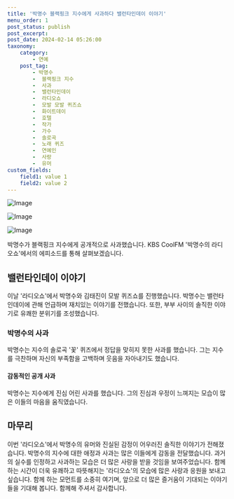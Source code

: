 ```yaml
---
title: '박명수 블랙핑크 지수에게 사과하다 밸런타인데이 이야기'
menu_order: 1
post_status: publish
post_excerpt: 
post_date: 2024-02-14 05:26:00
taxonomy:
    category:
        - 연예
    post_tag:
        - 박명수
        -  블랙핑크 지수
        -  사과
        -  밸런타인데이
        -  라디오쇼
        -  모발 모발 퀴즈쇼
        -  화이트데이
        -  호텔
        -  작가
        -  가수
        -  솔로곡
        -  노래 퀴즈
        -  연예인
        -  사랑
        -  유머
custom_fields:
    field1: value 1
    field2: value 2
---
```


![Image](https://ssl.pstatic.net/mimgnews/image/311/2024/02/13/0001690963_001_20240213125101331.jpg?type=w540)

![Image](https://mimgnews.pstatic.net/image/311/2024/02/13/0001690963_002_20240213125101385.jpg?type=w540)

![Image](https://ssl.pstatic.net/mimgnews/image/311/2024/02/13/0001690963_003_20240213125101449.jpg?type=w540)

박명수가 블랙핑크 지수에게 공개적으로 사과했습니다. KBS CoolFM '박명수의 라디오쇼'에서의 에피소드를 통해 살펴보겠습니다.
## 밸런타인데이 이야기
이날 '라디오쇼'에서 박명수와 김태진이 모발 퀴즈쇼를 진행했습니다. 박명수는 밸런타인데이에 관해 언급하며 재치있는 이야기를 전했습니다. 또한, 부부 사이의 솔직한 이야기로 유쾌한 분위기를 조성했습니다.
### 박명수의 사과
박명수는 지수의 솔로곡 '꽃' 퀴즈에서 정답을 맞히지 못한 사과를 했습니다. 그는 지수를 극찬하며 자신의 부족함을 고백하며 웃음을 자아내기도 했습니다.
#### 감동적인 공개 사과
박명수는 지수에게 진심 어린 사과를 했습니다. 그의 진심과 우정이 느껴지는 모습이 많은 이들의 마음을 움직였습니다.
## 마무리
이번 '라디오쇼'에서 박명수의 유머와 진실된 감정이 어우러진 솔직한 이야기가 전해졌습니다. 박명수의 지수에 대한 애정과 사과는 많은 이들에게 감동을 전달했습니다. 과거의 실수를 인정하고 사과하는 모습은 더 많은 사랑을 받을 것임을 보여주었습니다. 함께 하는 시간이 더욱 유쾌하고 따뜻해지는 '라디오쇼'의 모습에 많은 사랑과 응원을 보내고 싶습니다. 함께 하는 모먼트를 소중히 여기며, 앞으로 더 많은 즐거움이 기대되는 이야기들을 기대해 봅니다. 함께해 주셔서 감사합니다.
